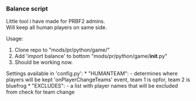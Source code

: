 ### Balance script

 Little tool i have made for PRBF2 admins.<br>
 Will keep all human players on same side.

Usage:

1. Clone repo to "mods/pr/python/game/"
2. Add 'import balance' to bottom "mods/pr/python/game/__init__.py"
3. Should be working now.

Settings available in 'config.py':
	* "HUMANTEAM": - determines where players will be kept 'onPlayerChangeTeams' event, team 1 is opfor, team 2 is bluefrog
	* "EXCLUDES": - a list with player names that will be excluded from check for team change
